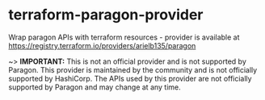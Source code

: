 # terraform-paragon-provider
Wrap paragon APIs with terraform resources - provider is available at https://registry.terraform.io/providers/arielb135/paragon

~> **IMPORTANT:** 
This is not an official provider and is not supported by Paragon. This provider is maintained by the community and is not officially supported by HashiCorp. The APIs used by this provider are not officially supported by Paragon and may change at any time.